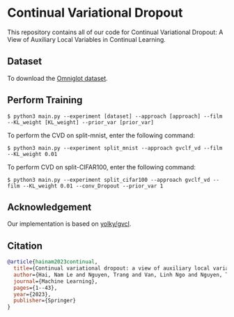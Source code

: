 # Continual Variational Dropout
This repository contains all of our code for Continual Variational Dropout: A View of Auxiliary Local Variables in Continual Learning.

## Dataset

To download the [Omniglot dataset](https://drive.google.com/file/d/19UaTcjGYj8YUBlj69mPK7zcVvFUR8bso/view).

## Perform Training

```
$ python3 main.py --experiment [dataset] --approach [approach] --film --KL_weight [KL_weight] --prior_var [prior_var]
```

To perform the CVD on split-mnist, enter the following command:
```
$ python3 main.py --experiment split_mnist --approach gvclf_vd --film --KL_weight 0.01
```

To perform CVD on split-CIFAR100, enter the following command:
```
$ python3 main.py --experiment split_cifar100 --approach gvclf_vd --film --KL_weight 0.01 --conv_Dropout --prior_var 1
```

## Acknowledgement
Our implementation is based on [yolky/gvcl](https://github.com/yolky/gvcl).

## Citation
```bibtex
@article{hainam2023continual,
  title={Continual variational dropout: a view of auxiliary local variables in continual learning},
  author={Hai, Nam Le and Nguyen, Trang and Van, Linh Ngo and Nguyen, Thien Huu and Than, Khoat},
  journal={Machine Learning},
  pages={1--43},
  year={2023},
  publisher={Springer}
}
```
